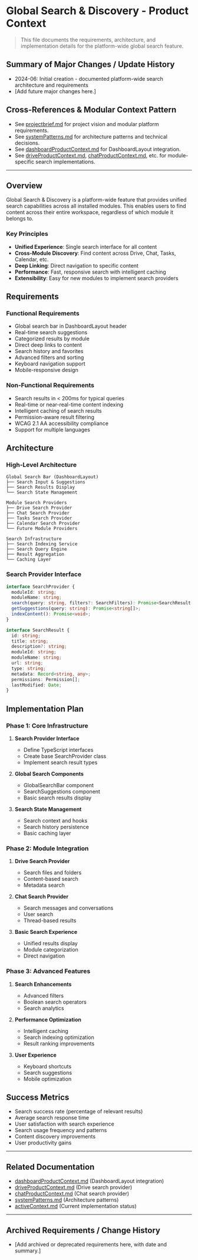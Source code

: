 <!--
Update Rules for globalSearchProductContext.md
- Updated when global search requirements, architecture, or implementation details change.
- All changes should be dated and well-documented.
- Use cross-references to other memory bank files for related patterns or requirements.
- Archive outdated sections rather than deleting.
- Add a table of contents if file exceeds 200 lines.
- Summarize changes at the top if the update is significant.
-->

# Global Search & Discovery - Product Context

> This file documents the requirements, architecture, and implementation details for the platform-wide global search feature.

## Summary of Major Changes / Update History
- 2024-06: Initial creation - documented platform-wide search architecture and requirements
- [Add future major changes here.]

## Cross-References & Modular Context Pattern
- See [projectbrief.md](./projectbrief.md) for project vision and modular platform requirements.
- See [systemPatterns.md](./systemPatterns.md) for architecture patterns and technical decisions.
- See [dashboardProductContext.md](./dashboardProductContext.md) for DashboardLayout integration.
- See [driveProductContext.md](./driveProductContext.md), [chatProductContext.md](./chatProductContext.md), etc. for module-specific search implementations.

---

## Overview

Global Search & Discovery is a platform-wide feature that provides unified search capabilities across all installed modules. This enables users to find content across their entire workspace, regardless of which module it belongs to.

### Key Principles
- **Unified Experience**: Single search interface for all content
- **Cross-Module Discovery**: Find content across Drive, Chat, Tasks, Calendar, etc.
- **Deep Linking**: Direct navigation to specific content
- **Performance**: Fast, responsive search with intelligent caching
- **Extensibility**: Easy for new modules to implement search providers

## Requirements

### Functional Requirements
- Global search bar in DashboardLayout header
- Real-time search suggestions
- Categorized results by module
- Direct deep links to content
- Search history and favorites
- Advanced filters and sorting
- Keyboard navigation support
- Mobile-responsive design

### Non-Functional Requirements
- Search results in < 200ms for typical queries
- Real-time or near-real-time content indexing
- Intelligent caching of search results
- Permission-aware result filtering
- WCAG 2.1 AA accessibility compliance
- Support for multiple languages

## Architecture

### High-Level Architecture

```
Global Search Bar (DashboardLayout)
├── Search Input & Suggestions
├── Search Results Display
└── Search State Management

Module Search Providers
├── Drive Search Provider
├── Chat Search Provider
├── Tasks Search Provider
├── Calendar Search Provider
└── Future Module Providers

Search Infrastructure
├── Search Indexing Service
├── Search Query Engine
├── Result Aggregation
└── Caching Layer
```

### Search Provider Interface

```typescript
interface SearchProvider {
  moduleId: string;
  moduleName: string;
  search(query: string, filters?: SearchFilters): Promise<SearchResult[]>;
  getSuggestions(query: string): Promise<string[]>;
  indexContent(): Promise<void>;
}

interface SearchResult {
  id: string;
  title: string;
  description?: string;
  moduleId: string;
  moduleName: string;
  url: string;
  type: string;
  metadata: Record<string, any>;
  permissions: Permission[];
  lastModified: Date;
}
```

## Implementation Plan

### Phase 1: Core Infrastructure
1. **Search Provider Interface**
   - Define TypeScript interfaces
   - Create base SearchProvider class
   - Implement search result types

2. **Global Search Components**
   - GlobalSearchBar component
   - SearchSuggestions component
   - Basic search results display

3. **Search State Management**
   - Search context and hooks
   - Search history persistence
   - Basic caching layer

### Phase 2: Module Integration
1. **Drive Search Provider**
   - Search files and folders
   - Content-based search
   - Metadata search

2. **Chat Search Provider**
   - Search messages and conversations
   - User search
   - Thread-based results

3. **Basic Search Experience**
   - Unified results display
   - Module categorization
   - Direct navigation

### Phase 3: Advanced Features
1. **Search Enhancements**
   - Advanced filters
   - Boolean search operators
   - Search analytics

2. **Performance Optimization**
   - Intelligent caching
   - Search indexing optimization
   - Result ranking improvements

3. **User Experience**
   - Keyboard shortcuts
   - Search suggestions
   - Mobile optimization

## Success Metrics
- Search success rate (percentage of relevant results)
- Average search response time
- User satisfaction with search experience
- Search usage frequency and patterns
- Content discovery improvements
- User productivity gains

---

## Related Documentation
- [dashboardProductContext.md](./dashboardProductContext.md) (DashboardLayout integration)
- [driveProductContext.md](./driveProductContext.md) (Drive search provider)
- [chatProductContext.md](./chatProductContext.md) (Chat search provider)
- [systemPatterns.md](./systemPatterns.md) (Architecture patterns)
- [activeContext.md](./activeContext.md) (Current implementation status)

---

## Archived Requirements / Change History
- [Add archived or deprecated requirements here, with date and summary.] 